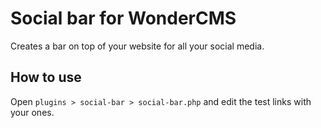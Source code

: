 # Social bar for WonderCMS
Creates a bar on top of your website for all your social media.

## How to use
Open `plugins > social-bar > social-bar.php` and edit the test links with your ones.

